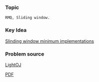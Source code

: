 
### Topic

    RMQ, Sliding window.


### Key Idea

[Slinding window minimum implementations](http://people.cs.uct.ac.za/~ksmith/articles/sliding_window_minimum.html)

### Problem source

[LightOJ](http://lightoj.com/volume_showproblem.php?problem=1093)

[PDF](http://lightoj.com/volume_showproblem.php?problem=1093&language=english&type=pdf)


